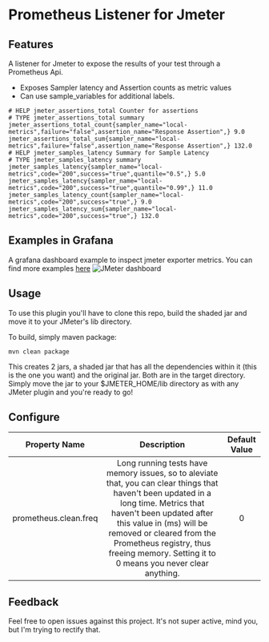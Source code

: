 # Prometheus Listener for Jmeter

## Features
A listener for Jmeter to expose the results of your test through a Prometheus Api.

* Exposes Sampler latency and Assertion counts as metric values
* Can use sample_variables for additional labels.

```
# HELP jmeter_assertions_total Counter for assertions
# TYPE jmeter_assertions_total summary
jmeter_assertions_total_count{sampler_name="local-metrics",failure="false",assertion_name="Response Assertion",} 9.0
jmeter_assertions_total_sum{sampler_name="local-metrics",failure="false",assertion_name="Response Assertion",} 132.0
# HELP jmeter_samples_latency Summary for Sample Latency
# TYPE jmeter_samples_latency summary
jmeter_samples_latency{sampler_name="local-metrics",code="200",success="true",quantile="0.5",} 5.0
jmeter_samples_latency{sampler_name="local-metrics",code="200",success="true",quantile="0.99",} 11.0
jmeter_samples_latency_count{sampler_name="local-metrics",code="200",success="true",} 9.0
jmeter_samples_latency_sum{sampler_name="local-metrics",code="200",success="true",} 132.0
```

## Examples in Grafana
A grafana dashboard example to inspect jmeter exporter metrics. You can find more examples [here](https://github.com/johrstrom/jmeter-prometheus-plugin/tree/master/dashboard)
![JMeter dashboard](/dashboard/JMeter_screen.png?raw=true "JMeter dashboard")

## Usage

To use this plugin you'll have to clone this repo, build the shaded jar and move it to your JMeter's lib directory.

To build, simply maven package:
```
mvn clean package
```
This creates 2 jars, a shaded jar that has all the dependencies within it (this is the one you want) and the original jar. Both are in the target directory.  Simply move the jar to your $JMETER_HOME/lib directory as with any JMeter plugin and you're ready to go!

## Configure

|Property Name |Description|Default Value|
|:----------------:|:-------------------------------------------:|:------------------:|
prometheus.clean.freq|Long running tests have memory issues, so to aleviate that, you can clear things that haven't been updated in a long time. Metrics that haven't been updated after this value in (ms) will be removed or cleared from the Prometheus registry, thus freeing memory. Setting it to 0 means you never clear anything.| 0|

## Feedback

Feel free to open issues against this project.  It's not super active, mind you, but I'm trying to rectify that.
